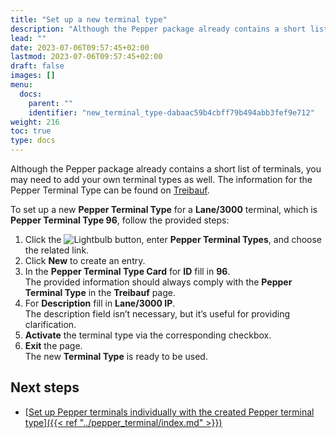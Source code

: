 ```yaml
---
title: "Set up a new terminal type"
description: "Although the Pepper package already contains a short list of terminals, you may need to add your own terminal types as well."
lead: ""
date: 2023-07-06T09:57:45+02:00
lastmod: 2023-07-06T09:57:45+02:00
draft: false
images: []
menu:
  docs:
    parent: ""
    identifier: "new_terminal_type-dabaac59b4cbff79b494abb3fef9e712"
weight: 216
toc: true
type: docs
---
```


Although the Pepper package already contains a short list of terminals, you may need to add your own terminal types as well. The information for the Pepper Terminal Type can be found on [<ins>Treibauf<ins>](https://www.treibauf.ch/en/terminal-type-search/).


To set up a new **Pepper Terminal Type** for a **Lane/3000** terminal, which is **Pepper Terminal Type 96**, follow the provided steps:

1. Click the ![Lightbulb](Lightbulb_icon.PNG) button, enter **Pepper Terminal Types**, and choose the related link.    
2. Click **New** to create an entry.
3. In the **Pepper Terminal Type Card** for **ID** fill in **96**.       
    The provided information should always comply with the **Pepper Terminal Type** in the **Treibauf** page.
4. For **Description** fill in **Lane/3000 IP**.    
    The description field isn’t necessary, but it’s useful for providing clarification.
5. **Activate** the terminal type via the corresponding checkbox.
6. **Exit** the page.       
    The new **Terminal Type** is ready to be used.


## Next steps 

- [<ins>Set up Pepper terminals individually with the created Pepper terminal type<ins>]({{< ref "../pepper_terminal/index.md" >}})
